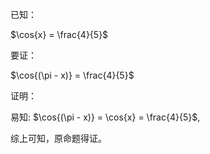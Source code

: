 已知：

$\cos{x} = \frac{4}{5}$

要证：

$\cos{(\pi - x)} = \frac{4}{5}$

证明：

易知: $\cos{(\pi - x)} = \cos{x} = \frac{4}{5}$,

综上可知，原命题得证。